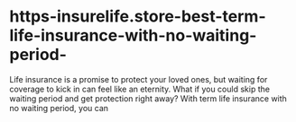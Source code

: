 # https-insurelife.store-best-term-life-insurance-with-no-waiting-period-
Life insurance is a promise to protect your loved ones, but waiting for coverage to kick in can feel like an eternity. What if you could skip the waiting period and get protection right away? With term life insurance with no waiting period, you can
